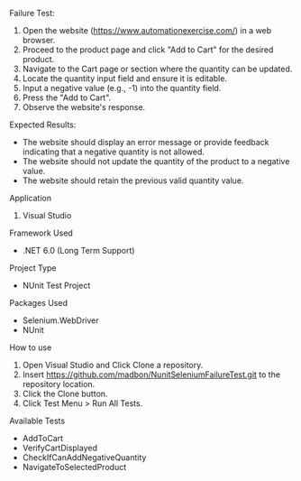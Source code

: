 Failure Test:
1. Open the website (https://www.automationexercise.com/) in a web browser.
2. Proceed to the product page and click "Add to Cart" for the desired product.
3. Navigate to the Cart page or section where the quantity can be updated.
4. Locate the quantity input field and ensure it is editable.
5. Input a negative value (e.g., -1) into the quantity field.
6. Press the "Add to Cart".
7. Observe the website's response.

Expected Results:

- The website should display an error message or provide feedback indicating that a negative quantity is not allowed.
- The website should not update the quantity of the product to a negative value.
- The website should retain the previous valid quantity value.

Application
1. Visual Studio

Framework Used
- .NET 6.0 (Long Term Support)

Project Type
- NUnit Test Project

Packages Used
- Selenium.WebDriver
- NUnit

How to use
1.  Open Visual Studio and Click Clone a repository.
2. Insert https://github.com/madbon/NunitSeleniumFailureTest.git to the repository location.
3. Click the Clone button.
4. Click Test Menu > Run All Tests.

Available Tests
- AddToCart
- VerifyCartDisplayed
- CheckIfCanAddNegativeQuantity
- NavigateToSelectedProduct


